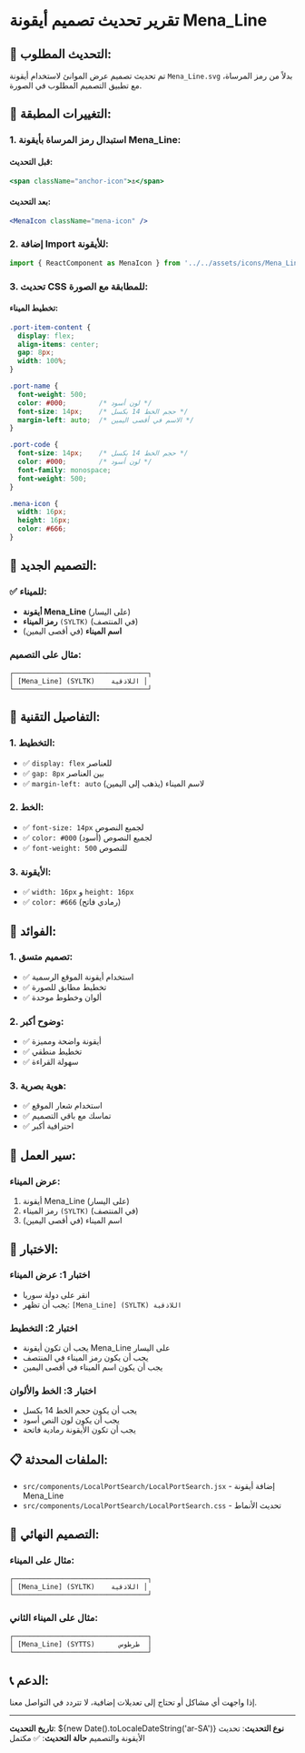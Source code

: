 # تقرير تحديث تصميم أيقونة Mena_Line

## 🎨 التحديث المطلوب:

تم تحديث تصميم عرض الموانئ لاستخدام أيقونة `Mena_Line.svg` بدلاً من رمز المرساة، مع تطبيق التصميم المطلوب في الصورة.

## 🔧 التغييرات المطبقة:

### **1. استبدال رمز المرساة بأيقونة Mena_Line:**

#### **قبل التحديث:**
```jsx
<span className="anchor-icon">⚓</span>
```

#### **بعد التحديث:**
```jsx
<MenaIcon className="mena-icon" />
```

### **2. إضافة Import للأيقونة:**
```jsx
import { ReactComponent as MenaIcon } from '../../assets/icons/Mena_Line.svg';
```

### **3. تحديث CSS للمطابقة مع الصورة:**

#### **تخطيط الميناء:**
```css
.port-item-content {
  display: flex;
  align-items: center;
  gap: 8px;
  width: 100%;
}

.port-name {
  font-weight: 500;
  color: #000;        /* لون أسود */
  font-size: 14px;    /* حجم الخط 14 بكسل */
  margin-left: auto;  /* الاسم في أقصى اليمين */
}

.port-code {
  font-size: 14px;    /* حجم الخط 14 بكسل */
  color: #000;        /* لون أسود */
  font-family: monospace;
  font-weight: 500;
}

.mena-icon {
  width: 16px;
  height: 16px;
  color: #666;
}
```

## 🎨 التصميم الجديد:

### **✅ للميناء:**
- **أيقونة Mena_Line** (على اليسار)
- **رمز الميناء** `(SYLTK)` (في المنتصف)
- **اسم الميناء** (في أقصى اليمين)

### **مثال على التصميم:**
```
┌─────────────────────────────────┐
│ [Mena_Line] (SYLTK)    اللاذقية │
└─────────────────────────────────┘
```

## 🔧 التفاصيل التقنية:

### **1. التخطيط:**
- ✅ `display: flex` للعناصر
- ✅ `gap: 8px` بين العناصر
- ✅ `margin-left: auto` لاسم الميناء (يذهب إلى اليمين)

### **2. الخط:**
- ✅ `font-size: 14px` لجميع النصوص
- ✅ `color: #000` (أسود) لجميع النصوص
- ✅ `font-weight: 500` للنصوص

### **3. الأيقونة:**
- ✅ `width: 16px` و `height: 16px`
- ✅ `color: #666` (رمادي فاتح)

## 🎯 الفوائد:

### **1. تصميم متسق:**
- ✅ استخدام أيقونة الموقع الرسمية
- ✅ تخطيط مطابق للصورة
- ✅ ألوان وخطوط موحدة

### **2. وضوح أكبر:**
- ✅ أيقونة واضحة ومميزة
- ✅ تخطيط منطقي
- ✅ سهولة القراءة

### **3. هوية بصرية:**
- ✅ استخدام شعار الموقع
- ✅ تماسك مع باقي التصميم
- ✅ احترافية أكبر

## 🔄 سير العمل:

### **عرض الميناء:**
1. أيقونة Mena_Line (على اليسار)
2. رمز الميناء `(SYLTK)` (في المنتصف)
3. اسم الميناء (في أقصى اليمين)

## 🧪 الاختبار:

### **اختبار 1: عرض الميناء**
- انقر على دولة سوريا
- يجب أن تظهر: `[Mena_Line] (SYLTK) اللاذقية`

### **اختبار 2: التخطيط**
- يجب أن تكون أيقونة Mena_Line على اليسار
- يجب أن يكون رمز الميناء في المنتصف
- يجب أن يكون اسم الميناء في أقصى اليمين

### **اختبار 3: الخط والألوان**
- يجب أن يكون حجم الخط 14 بكسل
- يجب أن يكون لون النص أسود
- يجب أن تكون الأيقونة رمادية فاتحة

## 📋 الملفات المحدثة:

- `src/components/LocalPortSearch/LocalPortSearch.jsx` - إضافة أيقونة Mena_Line
- `src/components/LocalPortSearch/LocalPortSearch.css` - تحديث الأنماط

## 🎨 التصميم النهائي:

### **مثال على الميناء:**
```
┌─────────────────────────────────┐
│ [Mena_Line] (SYLTK)    اللاذقية │
└─────────────────────────────────┘
```

### **مثال على الميناء الثاني:**
```
┌─────────────────────────────────┐
│ [Mena_Line] (SYTTS)      طرطوس  │
└─────────────────────────────────┘
```

## 📞 الدعم:

إذا واجهت أي مشاكل أو تحتاج إلى تعديلات إضافية، لا تتردد في التواصل معنا.

---

**تاريخ التحديث**: ${new Date().toLocaleDateString('ar-SA')}
**نوع التحديث**: تحديث الأيقونة والتصميم
**حالة التحديث**: ✅ مكتمل


